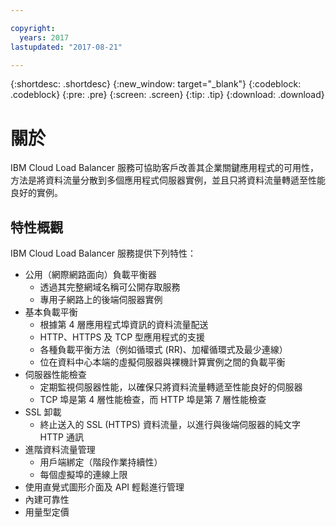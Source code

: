 ```yaml
---

copyright:
  years: 2017
lastupdated: "2017-08-21"

---
```


{:shortdesc: .shortdesc}
{:new_window: target="_blank"}
{:codeblock: .codeblock}
{:pre: .pre}
{:screen: .screen}
{:tip: .tip}
{:download: .download}

# 關於

IBM Cloud Load Balancer 服務可協助客戶改善其企業關鍵應用程式的可用性，方法是將資料流量分散到多個應用程式伺服器實例，並且只將資料流量轉遞至性能良好的實例。

## 特性概觀
IBM Cloud Load Balancer 服務提供下列特性：

* 公用（網際網路面向）負載平衡器
	* 透過其完整網域名稱可公開存取服務
	* 專用子網路上的後端伺服器實例
* 基本負載平衡
	* 根據第 4 層應用程式埠資訊的資料流量配送
	* HTTP、HTTPS 及 TCP 型應用程式的支援 
	* 各種負載平衡方法（例如循環式 (RR)、加權循環式及最少連線）
	* 位在資料中心本端的虛擬伺服器與裸機計算實例之間的負載平衡
* 伺服器性能檢查
	* 定期監視伺服器性能，以確保只將資料流量轉遞至性能良好的伺服器 
	* TCP 埠是第 4 層性能檢查，而 HTTP 埠是第 7 層性能檢查 
* SSL 卸載
	* 終止送入的 SSL (HTTPS) 資料流量，以進行與後端伺服器的純文字 HTTP 通訊
* 進階資料流量管理
	* 用戶端綁定（階段作業持續性）
	* 每個虛擬埠的連線上限
* 使用直覺式圖形介面及 API 輕鬆進行管理
* 內建可靠性 
* 用量型定價 
